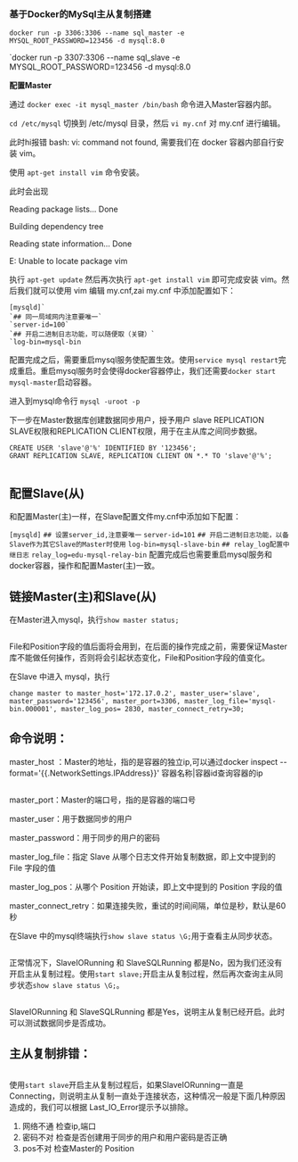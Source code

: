### 基于Docker的MySql主从复制搭建



`docker run -p 3306:3306 --name sql_master -e MYSQL_ROOT_PASSWORD=123456 -d mysql:8.0`

`docker run -p 3307:3306 --name sql_slave -e MYSQL_ROOT_PASSWORD=123456 -d mysql:8.0



**配置Master**

通过 `docker exec -it mysql_master /bin/bash` 命令进入Master容器内部。

`cd /etc/mysql`  切换到   /etc/mysql 目录，然后 `vi my.cnf` 对 my.cnf 进行编辑。

此时hi报错 bash: vi: command not found, 需要我们在 docker 容器内部自行安装 vim。 

使用 `apt-get install vim` 命令安装。

此时会出现

Reading package lists... Done

Building dependency tree

Reading state information... Done

E: Unable to locate package vim



执行 `apt-get update` 然后再次执行 `apt-get install vim` 即可完成安装 vim。然后我们就可以使用 vim 编辑 my.cnf,zai  my.cnf 中添加配置如下：

```
[mysqld]`
`## 同一局域网内注意要唯一`
`server-id=100`
`## 开启二进制日志功能，可以随便取（关键）`
`log-bin=mysql-bin
```

配置完成之后，需要重启mysql服务使配置生效。使用`service mysql restart`完成重启。重启mysql服务时会使得docker容器停止，我们还需要`docker start mysql-master`启动容器。

进入到mysql命令行  `mysql -uroot -p`

下一步在Master数据库创建数据同步用户，授予用户 slave REPLICATION SLAVE权限和REPLICATION CLIENT权限，用于在主从库之间同步数据。

```
CREATE USER 'slave'@'%' IDENTIFIED BY '123456';
GRANT REPLICATION SLAVE, REPLICATION CLIENT ON *.* TO 'slave'@'%';
```

![]()

## 配置Slave(从)

和配置Master(主)一样，在Slave配置文件my.cnf中添加如下配置：

`[mysqld]`
`## 设置server_id,注意要唯一`
`server-id=101`
`## 开启二进制日志功能，以备Slave作为其它Slave的Master时使用`
`log-bin=mysql-slave-bin`
`## relay_log配置中继日志`
`relay_log=edu-mysql-relay-bin`
配置完成后也需要重启mysql服务和docker容器，操作和配置Master(主)一致。

## 链接Master(主)和Slave(从)

在Master进入mysql，执行```show master status;```

![]()

File和Position字段的值后面将会用到，在后面的操作完成之前，需要保证Master库不能做任何操作，否则将会引起状态变化，File和Position字段的值变化。

在Slave 中进入 mysql，执行

`change master to master_host='172.17.0.2', master_user='slave', master_password='123456', master_port=3306, master_log_file='mysql-bin.000001', master_log_pos= 2830, master_connect_retry=30;`

## 命令说明：

master_host ：Master的地址，指的是容器的独立ip,可以通过docker inspect --format='{{.NetworkSettings.IPAddress}}' 容器名称|容器id查询容器的ip

![]()

master_port：Master的端口号，指的是容器的端口号

master_user：用于数据同步的用户

master_password：用于同步的用户的密码

master_log_file：指定 Slave 从哪个日志文件开始复制数据，即上文中提到的 File 字段的值

master_log_pos：从哪个 Position 开始读，即上文中提到的 Position 字段的值

master_connect_retry：如果连接失败，重试的时间间隔，单位是秒，默认是60秒

在Slave 中的mysql终端执行`show slave status \G;`用于查看主从同步状态。

![]()

正常情况下，SlaveIORunning 和 SlaveSQLRunning 都是No，因为我们还没有开启主从复制过程。使用`start slave;`开启主从复制过程，然后再次查询主从同步状态`show slave status \G;`。

![]()

SlaveIORunning 和 SlaveSQLRunning 都是Yes，说明主从复制已经开启。此时可以测试数据同步是否成功。

## 主从复制排错：

![]()

使用`start slave`开启主从复制过程后，如果SlaveIORunning一直是Connecting，则说明主从复制一直处于连接状态，这种情况一般是下面几种原因造成的，我们可以根据 Last_IO_Error提示予以排除。

1. 网络不通 检查ip,端口 
2. 密码不对 检查是否创建用于同步的用户和用户密码是否正确 
3. pos不对 检查Master的 Position